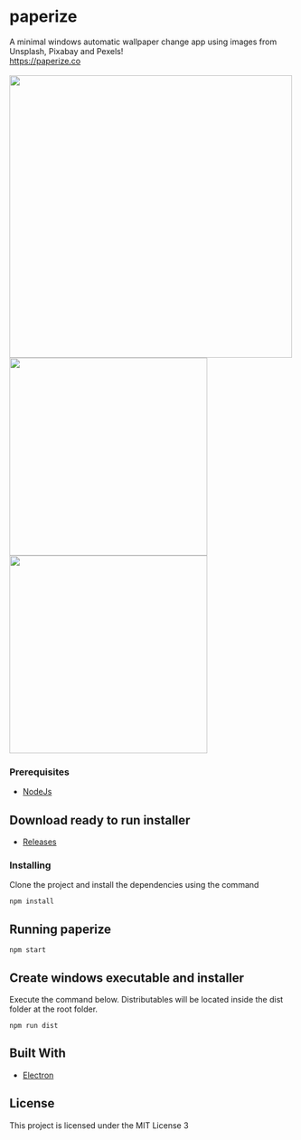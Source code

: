 # paperize

A minimal windows automatic wallpaper change app using images from 
Unsplash, Pixabay and Pexels!<br>
https://paperize.co<br><br>
<img src="https://www.paperize.co/images/app.jpg" width=500/>
<br>
<img src="https://www.paperize.co/images/settings.jpg" width=350/>
<img src="https://www.paperize.co/images/gallery.jpg" width=350/>

### Prerequisites



* [NodeJs](https://nodejs.org/en/)

## Download ready to run installer
* [Releases](https://github.com/ffotopoulos/paperize/releases/)


### Installing

Clone the project and install the dependencies using the command

```
npm install
```

## Running paperize

```
npm start
```

## Create windows executable and installer

Execute the command below. Distributables will be located inside the dist folder at the root folder.

```
npm run dist
```

## Built With

* [Electron](https://www.electronjs.org/) 

## License

This project is licensed under the MIT License
3
